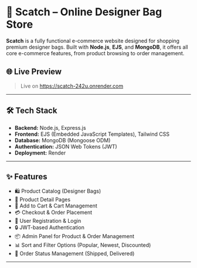 # 👜 Scatch – Online Designer Bag Store

**Scatch** is a fully functional e-commerce website designed for shopping premium designer bags. Built with **Node.js**, **EJS**, and **MongoDB**, it offers all core e-commerce features, from product browsing to order management.

## 🌐 Live Preview

> Live on https://scatch-242u.onrender.com

---

## 🛠️ Tech Stack

- **Backend:** Node.js, Express.js  
- **Frontend:** EJS (Embedded JavaScript Templates), Tailwind CSS  
- **Database:** MongoDB (Mongoose ODM)  
- **Authentication:** JSON Web Tokens (JWT)  
- **Deployment:** Render

---

## ✨ Features

- 🛍️ Product Catalog (Designer Bags)
- 🧾 Product Detail Pages
- 🛒 Add to Cart & Cart Management
- 💳 Checkout & Order Placement
- 👤 User Registration & Login
- 🔒 JWT-based Authentication
- 📦 Admin Panel for Product & Order Management
- 📊 Sort and Filter Options (Popular, Newest, Discounted)
- 🚚 Order Status Management (Shipped, Delivered)


---



